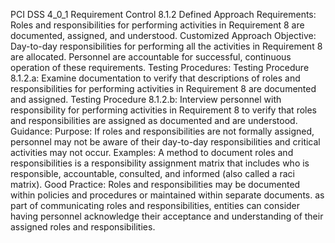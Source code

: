 PCI DSS 4_0_1 Requirement Control 8.1.2 Defined Approach Requirements: Roles and responsibilities for performing activities in Requirement 8 are documented, assigned, and understood. Customized Approach Objective: Day-to-day responsibilities for performing all the activities in Requirement 8 are allocated. Personnel are accountable for successful, continuous operation of these requirements. Testing Procedures: Testing Procedure 8.1.2.a: Examine documentation to verify that descriptions of roles and responsibilities for performing activities in Requirement 8 are documented and assigned. Testing Procedure 8.1.2.b: Interview personnel with responsibility for performing activities in Requirement 8 to verify that roles and responsibilities are assigned as documented and are understood. Guidance: Purpose: If roles and responsibilities are not formally assigned, personnel may not be aware of their day-to-day responsibilities and critical activities may not occur. Examples: A method to document roles and responsibilities is a responsibility assignment matrix that includes who is responsible, accountable, consulted, and informed (also called a raci matrix). Good Practice: Roles and responsibilities may be documented within policies and procedures or maintained within separate documents. as part of communicating roles and responsibilities, entities can consider having personnel acknowledge their acceptance and understanding of their assigned roles and responsibilities.